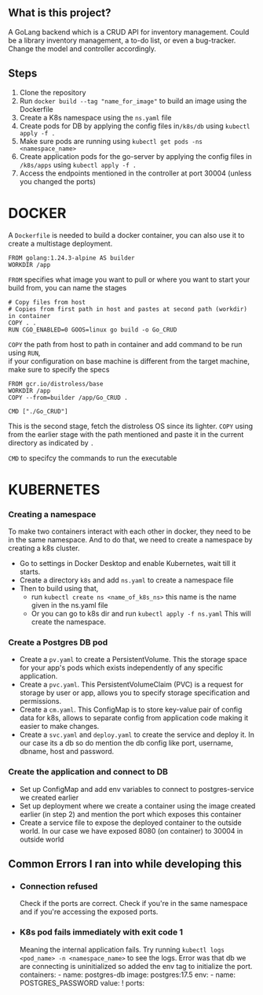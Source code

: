 ## What is this project? 
A GoLang backend which is a CRUD API for inventory management. Could be a library inventory management, a to-do list, or even a bug-tracker. 
Change the model and controller accordingly.

## Steps
1. Clone the repository
2. Run <nobr>`docker build --tag "name_for_image"`</nobr> to build an image using the Dockerfile
3. Create a K8s namespace using the `ns.yaml` file
4. Create pods for DB by applying the config files in`/k8s/db` using `kubectl apply -f .`
5. Make sure pods are running using <nobr>`kubectl get pods -ns <namespace_name>`</nobr>
6. Create application pods for the go-server by applying the config files in `/k8s/apps` using <nobr>`kubectl apply -f .`</nobr>
7. Access the endpoints mentioned in the controller at port 30004 (unless you changed the ports)

# DOCKER
A `Dockerfile` is needed to build a docker container, you can also use it to create a multistage deployment. 
```
FROM golang:1.24.3-alpine AS builder
WORKDIR /app
```
`FROM` specifies what image you want to pull or where you want to start your build from, you can name the stages

```
# Copy files from host
# Copies from first path in host and pastes at second path (workdir) in container
COPY . .
RUN CGO_ENABLED=0 GOOS=linux go build -o Go_CRUD
```
`COPY` the path from host to path in container and add command to be run using `RUN`,  
if your configuration on base machine is different from the target machine, make sure to specify the specs

```
FROM gcr.io/distroless/base
WORKDIR /app
COPY --from=builder /app/Go_CRUD .

CMD ["./Go_CRUD"]
```
This is the second stage, fetch the distroless OS since its lighter.
`COPY` using from the earlier stage with the path mentioned and paste it in the current directory as indicated by `.`

`CMD` to specifcy the commands to run the executable


# KUBERNETES

### Creating a namespace
To make two containers interact with each other in docker, they need to be in the same namespace. And to do that, we need to create a namespace by creating a k8s cluster. 
- Go to settings in Docker Desktop and enable Kubernetes, wait till it starts.
- Create a directory `k8s` and add `ns.yaml` to create a namespace file
- Then to build using that, 
	- run `kubectl create ns <name_of_k8s_ns>` this name is the name given in the ns.yaml file
	- Or you can go to k8s dir and run `kubectl apply -f ns.yaml` This will create the namespace.

### Create a Postgres DB pod
- Create a `pv.yaml` to create a PersistentVolume. This the storage space for your app's pods which exists independently of any specific application.
- Create a `pvc.yaml`. This PersistentVolumeClaim (PVC) is a request for storage by user or app, allows you to specify storage specification and permissions.
- Create a `cm.yaml`. This ConfigMap is to store key-value pair of config data for k8s, allows to separate config from application code making it easier to make changes.
- Create a `svc.yaml` and `deploy.yaml` to create the service and deploy it. In our case its a db so do mention the db config like port, username, dbname, host and password.

### Create the application and connect to DB
- Set up ConfigMap and add env variables to connect to postgres-service we created earlier
- Set up deployment where we create a container using the image created earlier (in step 2) and mention the port which exposes this container
- Create a service file to expose the deployed container to the outside world. In our case we have exposed 8080 (on container) to 30004 in outside world

## Common Errors I ran into while developing this
- ### Connection refused
    Check if the ports are correct. Check if you're in the same namespace and if you're accessing the exposed ports.
- ### K8s pod fails immediately with exit code 1
    Meaning the internal application fails. 
    Try running `kubectl logs <pod_name> -n <namespace_name>` to see the logs. 
    Error was that db we are connecting is uninitialized so added the env tag to initialize the port.
     containers:
            - name: postgres-db
              image: postgres:17.5
              env:
                - name: POSTGRES_PASSWORD
                  value: !
              ports:
